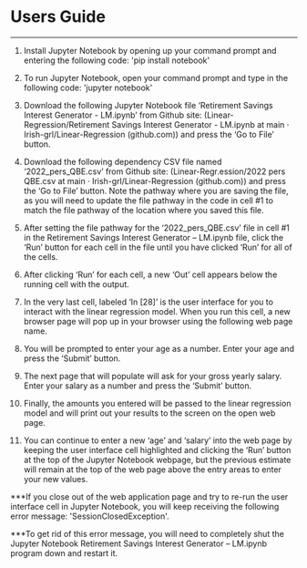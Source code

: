 # Users Guide
_____________________________________________________________________________________________________________________________________________________________________

1.	Install Jupyter Notebook by opening up your command prompt and entering the following code:
     'pip install notebook'

2.	To run Jupyter Notebook, open your command prompt and type in the following code: 
     'jupyter notebook'

3.	Download the following Jupyter Notebook file ‘Retirement Savings Interest Generator - LM.ipynb’ from Github site: (Linear-Regression/Retirement Savings Interest Generator - LM.ipynb at main · Irish-grl/Linear-Regression (github.com))  and press the ‘Go to File’ button.

4.	Download the following dependency CSV file named ‘2022_pers_QBE.csv’ from Github site: (Linear-Regr.ession/2022 pers QBE.csv at main · Irish-grl/Linear-Regression (github.com)) and press the ‘Go to File’ button. Note the pathway where you are saving the file, as you will need to update the file pathway in the code in cell #1 to match the file pathway of the location where you saved this file.

5.	After setting the file pathway for the ‘2022_pers_QBE.csv’ file in cell #1 in the Retirement Savings Interest Generator – LM.ipynb file, click the ‘Run’ button for each cell in the file until you have clicked ‘Run’ for all of the cells.

6.	After clicking ‘Run’ for each cell, a new ‘Out’ cell appears below the running cell with the output.
 
7.	In the very last cell, labeled ‘In [28]’ is the user interface for you to interact with the linear regression model. When you run this cell, a new browser page will pop up in your browser using the following web page name.
 
8.	You will be prompted to enter your age as a number. Enter your age and press the ‘Submit’ button.

9.	The next page that will populate will ask for your gross yearly salary. Enter your salary as a number and press the ‘Submit’ button.
 
10.	Finally, the amounts you entered will be passed to the linear regression model and will print out your results to the screen on the open web page.
 
11.	You can continue to enter a new ‘age’ and ‘salary’ into the web page by keeping the user interface cell highlighted and clicking the ‘Run’ button at the top of the Jupyter Notebook webpage, but the previous estimate will remain at the top of the web page above the entry areas to enter your new values. 

***If you close out of the web application page and try to re-run the user interface cell in Jupyter Notebook, you will keep receiving the following error message: 'SessionClosedException'.
 
***To get rid of this error message, you will need to completely shut the Jupyter Notebook Retirement Savings Interest Generator – LM.ipynb program down and restart it. 

